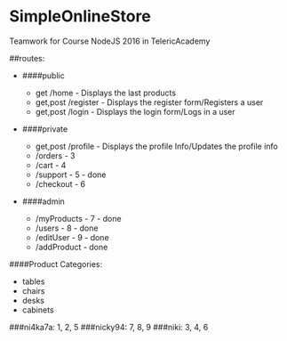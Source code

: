 # SimpleOnlineStoreTeamwork for Course NodeJS 2016 in TelericAcademy##routes:   * ####public	* get /home - Displays the last products	* get,post /register - Displays the register form/Registers a user	* get,post /login - Displays the login form/Logs in a user* ####private	* get,post /profile - Displays the profile Info/Updates the profile info	* /orders - 3	* /cart - 4	* /support - 5 - done	* /checkout - 6* ####admin	* /myProducts - 7 - done	* /users - 8 - done	* /editUser - 9 - done	* /addProduct - done####Product Categories:  * tables* chairs* desks* cabinets###ni4ka7a: 1, 2, 5###nicky94: 7, 8, 9###niki: 3, 4, 6